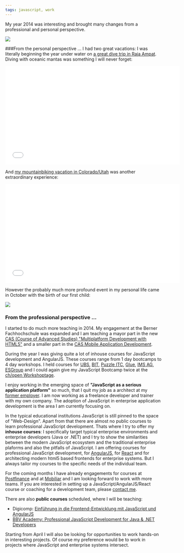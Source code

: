 ```yaml
---
tags: javascript, work
---
```


My year 2014 was interesting and brought many changes from a professional and personal perspective.

<img class="jb-main-img" property="og:image"  src="https://lh4.googleusercontent.com/-sbD6HZLV72g/VKc3FlfG7gI/AAAAAAAACCk/mODZEKKVVUg/s600/Blog%2520-%252011.jpg" />

###From the personal perspective ...
I had two great vacations: I was literally beginning the year under water on [a great dive trip in Raja Ampat](https://www.flickr.com/photos/jbandi/sets/72157641628637623/). Diving with oceanic mantas was something I will never forget:

<iframe width="560" height="315" src="//www.youtube.com/embed/su1us8RBBu4" frameborder="0" allowfullscreen></iframe>

And [my mountainbiking vacation in Colorado/Utah](https://www.flickr.com/photos/jbandi/sets/72157645215658965/) was another extraordinary experience:

<iframe width="560" height="315" src="//www.youtube.com/embed/TlXlstxIHnc" frameborder="0" allowfullscreen></iframe>

However the probably much more profound event in my personal life came in October with the birth of our first child:

<img class="jb-main-img" src="https://lh3.googleusercontent.com/-KlRtCkShWPs/VKcvdtiZqMI/AAAAAAAACBk/g0rfT7P01JM/s501/P1060855.JPG" />

### From the professional perspective ...
I started to do much more teaching in 2014. My engagement at the Berner Fachhochschule was expanded and I am teaching a mayor part in the new [CAS (Course of Advanced Studies) "Multiplatform Development with HTML5"](http://www.ti.bfh.ch/cas-html5) and a smaller part in the [CAS Mobile Application Development](http://www.ti.bfh.ch/en/weiterbildung/informatik_it/cas_angebot/cas_md).

During the year I was giving quite a lot of inhouse courses for JavaScript development and AngularJS. These courses range from 1 day bootcamps to 4 day workshops. I held courses for [UBS](http://www.ubs.com/), [BIT](http://www.bit.admin.ch/), [Puzzle ITC](http://www.puzzle.ch/), [Glue](http://www.glue.ch/), [IMS AG](http://www.ims.ch/), [ESGroup](http://enterprisesoftwaregroup.com/#/) and I could again give my JavaScript Bootcamp twice at the [ch/open Workshoptage](http://www.ch-open.ch/wstage/workshop-tage/).

I enjoy working in the emerging space of **"JavaScript as a serious application platform"** so much, that I quit my job as a architect at my [former employer](http://www.cgm.com/ch/index.de.jsp). I am now working as a freelance developer and trainer with my own company.
The adoption of JavaScript in enterprise application development is the area I am currently focusing on. 

 In the typical educational institutions JavaScript is still pinned to the space of "Web-Design". Apart from that there are almost no public courses to learn professional JavaScript development. Thats where I try to offer my **inhouse courses**: I specifically target typical enterprise environments and enterprise developers (Java or .NET) and I try to show the similarities between the modern JavaScript ecosystem and the traditional enterprise plaforms and also the pitfalls of JavaScript. I am offering courses for professional JavaScript development, for [AngularJS](https://angularjs.org/), for [React](http://facebook.github.io/react/) and for architecting modern html5 based frontends for enterprise systems.  But I always tailor my courses to the specific needs of the individual team. 

For the coming months I have already engagements for courses at [Postfinance](https://www.postfinance.ch/) and at [Mobiliar](https://www.mobi.ch) and I am looking forward to work with more teams. If you are interested in setting up a JavaScript/AngularJS/React course or coaching for a development team, please [contact me](mailto:network@jonasbandi.net).

There are also **public courses** scheduled, where I will be teaching:

- Digicomp: [Einführung in die Frontend-Entwicklung mit JavaScript und AngularJS](https://www.digicomp.ch/de/weiterbildung/softwareentwicklung/web-und-mobile-app-entwicklung/webentwicklung/einfuehrung-in-die-frontend-entwicklung-mit-javascript-und-angularjs)
- [BBV Academy: Professional JavaScript Development for Java & .NET Developers](https://www.bbv.ch/de/bbv-academy)

Starting from April I will also be looking for opportunities to work hands-on in interesting projects. Of course my preference would be to work in projects where JavaScript and enterprise systems intersect.



